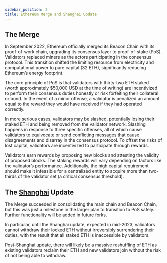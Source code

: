 ```yaml
---
sidebar_position: 2
title: Ethereum Merge and Shanghai Update
---
```


## The Merge

In September 2022, Ethereum officially merged its Beacon Chain with its proof-of-work chain, upgrading
its consensus layer to proof-of-stake (PoS). Validators replaced miners as the actors participating in
the consensus protocol. This transition shifted the limiting resource from electricity and computational
power to pure capital (32 ETH), significantly reducing Ethereum’s energy footprint.

The core principle of PoS is that validators with thirty-two ETH staked (worth approximately
$50,000 USD at the time of writing) are incentivized to perform their consensus duties honestly or
risk forfeiting their collateral or bond. In the event of a minor offense, a validator is penalized an
amount equal to the reward they would have received if they had operated correctly.

In more serious cases, validators may be slashed, potentially losing their staked ETH and being removed from the
validator network. Slashing happens in response to three specific offenses, all of which cause validators
to equivocate or send conflicting messages that cause disagreements and disarray in the consensus
protocol. To offset the risks of lost capital, validators are incentivized to participate through rewards.

Validators earn rewards by proposing new blocks and attesting the validity of proposed blocks. The
staking rewards will vary depending on factors like the validator’s performance. Additionally, the high
capital requirement should make it infeasible for a centralized entity to acquire more than two-thirds
of the validator set (a critical consensus threshold).

## The [Shanghai](<(https://notes.ethereum.org/@launchpad/withdrawals-faq)>) Update

The Merge succeeded in consolidating the main chain and Beacon Chain, but this was just a milestone
in the larger plan to transition to PoS safely. Further functionality will be added in future forks.

In particular, until the Shanghai update, expected in mid-2023, validators cannot withdraw their locked
ETH without irreversibly surrendering their duties, with the result that all staked ETH is inaccessible
by validators.

Post-Shanghai update, there will likely be a massive reshuffling of ETH as existing
validators reclaim their ETH and new validators join without the risk of not being able to withdraw.
